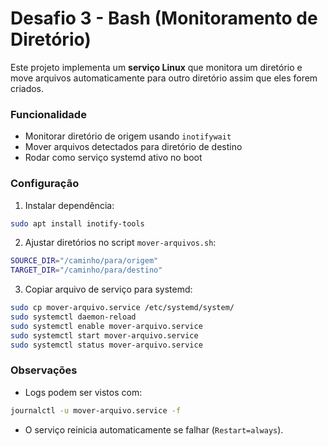# Desafio 3 - Bash (Monitoramento de Diretório)

Este projeto implementa um **serviço Linux** que monitora um diretório e move arquivos automaticamente para outro diretório assim que eles forem criados.

### Funcionalidade

- Monitorar diretório de origem usando `inotifywait`
- Mover arquivos detectados para diretório de destino
- Rodar como serviço systemd ativo no boot

### Configuração

1. Instalar dependência:
```bash
sudo apt install inotify-tools
```

2. Ajustar diretórios no script `mover-arquivos.sh`:
```bash
SOURCE_DIR="/caminho/para/origem"
TARGET_DIR="/caminho/para/destino"
```

3. Copiar arquivo de serviço para systemd:
```bash
sudo cp mover-arquivo.service /etc/systemd/system/
sudo systemctl daemon-reload
sudo systemctl enable mover-arquivo.service
sudo systemctl start mover-arquivo.service
sudo systemctl status mover-arquivo.service
```

### Observações

- Logs podem ser vistos com:
```bash
journalctl -u mover-arquivo.service -f
```

- O serviço reinicia automaticamente se falhar (`Restart=always`).
